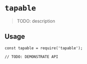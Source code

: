 # `tapable`

> TODO: description

## Usage

```
const tapable = require('tapable');

// TODO: DEMONSTRATE API
```
